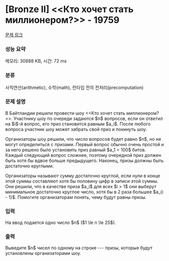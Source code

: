 # [Bronze II] <<Кто хочет стать миллионером?>> - 19759 

[문제 링크](https://www.acmicpc.net/problem/19759) 

### 성능 요약

메모리: 30888 KB, 시간: 72 ms

### 분류

사칙연산(arithmetic), 수학(math), 런타임 전의 전처리(precomputation)

### 문제 설명

<p>В Байтландии решили провести шоу <<Кто хочет стать миллионером?>>. Участнику шоу по очереди задаются $n$ вопросов, если он ответил на $i$-й вопрос, его приз становится равным $a_i$. После любого вопроса участник шоу может забрать свой приз и покинуть шоу.</p>

<p>Организаторы шоу решили, что число вопросов будет равно $n$, но не могут определиться с призами. Первый вопрос обычно очень простой и за него решено было установить приз равный $a_1 = 100$ битов. Каждый следующий вопрос сложнее, поэтому очередной приз должен быть хотя бы вдвое больше предыдущего. Наконец, призы должны быть достаточно круглыми.</p>

<p>Организаторы называют сумму достаточно круглой, если нули в конце этой суммы составляют хотя бы половину цифр в записи этой суммы. Они решили, что в качестве приза $a_i$ для всех $i > 1$ они выберут минимальное достаточно круглое число, хотя бы в 2 раза большее $a_{i - 1}$. Помогите организаторам понять, чему будут равны призы.</p>

### 입력 

 <p>На ввод подается одно число $n$ ($1 \le n \le 25$).</p>

### 출력 

 <p>Выведите $n$ чисел по одному на строке --- призы, которые будут установлены организаторами шоу.</p>

